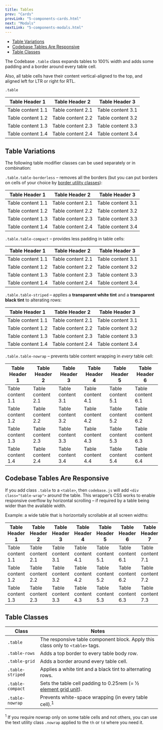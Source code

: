 ```yaml
---
title: Tables
prev: "Cards"
prevLink: "5-components-cards.html"
next: "Modals"
nextLink: "5-components-modals.html"
---
```


<div class="on-page-toc b-thin rounded mb-3e py-1e">
  <ul class="menu small">
    <li class="menu-item"><a href="#table-variations">Table Variations</a></li>
    <li class="menu-item"><a href="#codebase-tables-are-responsive">Codebase Tables Are Responsive</a></li>
    <li class="menu-item"><a href="#table-classes">Table Classes</a></li>
  </ul>
</div>

<p class="h4 thin">The Codebase <code>.table</code> class expands tables to 100% width and adds some padding and a border around every table cell.</p>

Also, all table cells have their content vertical-aligned to the top, and aligned left for LTR or right for RTL.

`.table`

<table class="table">
  <thead>
    <tr>
      <th>Table Header 1
      </th>
      <th>Table Header 2
      </th>
      <th>Table Header 3
      </th>
    </tr>
  </thead>
  <tbody>
    <tr>
      <td>Table content 1.1
      </td>
      <td>Table content 2.1
      </td>
      <td>Table content 3.1
      </td>
    </tr>
    <tr>
      <td>Table content 1.2
      </td>
      <td>Table content 2.2
      </td>
      <td>Table content 3.2
      </td>
    </tr>
    <tr>
      <td>Table content 1.3
      </td>
      <td>Table content 2.3
      </td>
      <td>Table content 3.3
      </td>
    </tr>
    <tr>
      <td>Table content 1.4
      </td>
      <td>Table content 2.4
      </td>
      <td>Table content 3.4
      </td>
    </tr>
  </tbody>
</table>

## Table Variations

The following table modifier classes can be used separately or in combination:

`.table.table-borderless` – removes all the borders (but you can put borders on cells of your choice by [border utility classes](4-utilities.html#border-utilities)):

<table class="table table-borderless">
  <thead>
    <tr>
      <th>Table Header 1
      </th>
      <th>Table Header 2
      </th>
      <th>Table Header 3
      </th>
    </tr>
  </thead>
  <tbody>
    <tr>
      <td>Table content 1.1
      </td>
      <td>Table content 2.1
      </td>
      <td>Table content 3.1
      </td>
    </tr>
    <tr>
      <td>Table content 1.2
      </td>
      <td>Table content 2.2
      </td>
      <td>Table content 3.2
      </td>
    </tr>
    <tr>
      <td>Table content 1.3
      </td>
      <td>Table content 2.3
      </td>
      <td>Table content 3.3
      </td>
    </tr>
    <tr>
      <td>Table content 1.4
      </td>
      <td>Table content 2.4
      </td>
      <td>Table content 3.4
      </td>
    </tr>
  </tbody>
</table>

`.table.table-compact` – provides less padding in table cells:

<table class="table table-compact">
  <thead>
    <tr>
      <th>Table Header 1
      </th>
      <th>Table Header 2
      </th>
      <th>Table Header 3
      </th>
    </tr>
  </thead>
  <tbody>
    <tr>
      <td>Table content 1.1
      </td>
      <td>Table content 2.1
      </td>
      <td>Table content 3.1
      </td>
    </tr>
    <tr>
      <td>Table content 1.2
      </td>
      <td>Table content 2.2
      </td>
      <td>Table content 3.2
      </td>
    </tr>
    <tr>
      <td>Table content 1.3
      </td>
      <td>Table content 2.3
      </td>
      <td>Table content 3.3
      </td>
    </tr>
    <tr>
      <td>Table content 1.4
      </td>
      <td>Table content 2.4
      </td>
      <td>Table content 3.4
      </td>
    </tr>
  </tbody>
</table>

`.table.table-striped` – applies a **transparent white tint** and a **transparent black tint** to alterating rows:

<table class="table table-striped">
  <thead>
    <tr>
      <th>Table Header 1
      </th>
      <th>Table Header 2
      </th>
      <th>Table Header 3
      </th>
    </tr>
  </thead>
  <tbody>
    <tr>
      <td>Table content 1.1
      </td>
      <td>Table content 2.1
      </td>
      <td>Table content 3.1
      </td>
    </tr>
    <tr>
      <td>Table content 1.2
      </td>
      <td>Table content 2.2
      </td>
      <td>Table content 3.2
      </td>
    </tr>
    <tr>
      <td>Table content 1.3
      </td>
      <td>Table content 2.3
      </td>
      <td>Table content 3.3
      </td>
    </tr>
    <tr>
      <td>Table content 1.4
      </td>
      <td>Table content 2.4
      </td>
      <td>Table content 3.4
      </td>
    </tr>
  </tbody>
</table>

`.table.table-nowrap` – prevents table content wrapping in _every_ table cell:

<table class="table table-nowrap">
  <thead>
    <tr>
      <th>Table Header 1
      </th>
      <th>Table Header 2
      </th>
      <th>Table Header 3
      </th>
      <th>Table Header 4
      </th>
      <th>Table Header 5
      </th>
      <th>Table Header 6
      </th>
    </tr>
  </thead>
  <tbody>
    <tr>
      <td>Table content 1.1
      </td>
      <td>Table content 2.1
      </td>
      <td>Table content 3.1
      </td>
      <td>Table content 4.1
      </td>
      <td>Table content 5.1
      </td>
      <td>Table content 6.1
      </td>
    </tr>
    <tr>
      <td>Table content 1.2
      </td>
      <td>Table content 2.2
      </td>
      <td>Table content 3.2
      </td>
      <td>Table content 4.2
      </td>
      <td>Table content 5.2
      </td>
      <td>Table content 6.2
      </td>
    </tr>
    <tr>
      <td>Table content 1.3
      </td>
      <td>Table content 2.3
      </td>
      <td>Table content 3.3
      </td>
      <td>Table content 4.3
      </td>
      <td>Table content 5.3
      </td>
      <td>Table content 6.3
      </td>
    </tr>
    <tr>
      <td>Table content 1.4
      </td>
      <td>Table content 2.4
      </td>
      <td>Table content 3.4
      </td>
      <td>Table content 4.4
      </td>
      <td>Table content 5.4
      </td>
      <td>Table content 6.4
      </td>
    </tr>
  </tbody>
</table>

## Codebase Tables Are Responsive

If you add class `.table` to a `<table>`, then `codebase.js` will add `<div class="table-wrap">` around the table. This wrapper’s CSS works to enable responsive overflow by horizontal scrolling – if required by a table being wider than the available width.

Example: a wide table that is horizontally scrollable at all screen widths:

<table class="table">
  <thead>
    <tr>
      <th>Table Header 1
      </th>
      <th>Table Header 2
      </th>
      <th>Table Header 3
      </th>
      <th>Table Header 4
      </th>
      <th>Table Header 5
      </th>
      <th>Table Header 6
      </th>
      <th>Table Header 7
      </th>
      <th>Table Header 8
      </th>
      <th>Table Header 9
      </th>
      <th>Table Header 10
      </th>
      <th>Table Header 11
      </th>
      <th>Table Header 12
      </th>
      <th>Table Header 13
      </th>
      <th>Table Header 14
      </th>
      <th>Table Header 15
      </th>
    </tr>
  </thead>
  <tbody>
    <tr>
      <td>Table content 1.1
      </td>
      <td>Table content 2.1
      </td>
      <td>Table content 3.1
      </td>
      <td>Table content 4.1
      </td>
      <td>Table content 5.1
      </td>
      <td>Table content 6.1
      </td>
      <td>Table content 7.1
      </td>
      <td>Table content 8.1
      </td>
      <td>Table content 9.1
      </td>
      <td>Table content 10.1
      </td>
      <td>Table content 11.1
      </td>
      <td>Table content 12.1
      </td>
      <td>Table content 13.1
      </td>
      <td>Table content 14.1
      </td>
      <td>Table content 15.1
      </td>
    </tr>
    <tr>
      <td>Table content 1.2
      </td>
      <td>Table content 2.2
      </td>
      <td>Table content 3.2
      </td>
      <td>Table content 4.2
      </td>
      <td>Table content 5.2
      </td>
      <td>Table content 6.2
      </td>
      <td>Table content 7.2
      </td>
      <td>Table content 8.2
      </td>
      <td>Table content 9.2
      </td>
      <td>Table content 10.2
      </td>
      <td>Table content 11.2
      </td>
      <td>Table content 12.2
      </td>
      <td>Table content 13.2
      </td>
      <td>Table content 14.2
      </td>
      <td>Table content 15.2
      </td>
    </tr>
    <tr>
      <td>Table content 1.3
      </td>
      <td>Table content 2.3
      </td>
      <td>Table content 3.3
      </td>
      <td>Table content 4.3
      </td>
      <td>Table content 5.3
      </td>
      <td>Table content 6.3
      </td>
      <td>Table content 7.3
      </td>
      <td>Table content 8.3
      </td>
      <td>Table content 9.3
      </td>
      <td>Table content 10.3
      </td>
      <td>Table content 11.3
      </td>
      <td>Table content 12.3
      </td>
      <td>Table content 13.3
      </td>
      <td>Table content 14.3
      </td>
      <td>Table content 15.3
      </td>
    </tr>
  </tbody>
</table>

## Table Classes

<table class="table">
  <thead>
    <tr>
      <th>Class</th>
      <th>Notes</th>
    </tr>
  </thead>
  <tbody>
    <tr>
      <td><code>.table</code></td>
      <td>The responsive table component block. Apply this class only to <code>&lt;table&gt;</code> tags.</td>
    </tr>
    <tr>
      <td><code>.table-rows</code></td>
      <td>Adds a top border to every table body row.</td>
    </tr>
    <tr>
      <td><code>.table-grid</code></td>
      <td>Adds a border around every table cell.</td>
    </tr>
    <tr>
      <td class="nowrap"><code>.table-striped</code></td>
      <td>Applies a white tint and a black tint to alternating rows.</td>
    </tr>
    <tr>
      <td><code>.table-compact</code></td>
      <td>Sets the table cell padding to 0.25rem (= &half; <a href="3-layout.html#the-codebase-element-grid">element grid unit</a>).</td>
    </tr>
    <tr>
      <td><code>.table-nowrap</code></td>
      <td>Prevents white-space wrapping (in every table cell).<sup>1</sup></td>
    </tr>
  </tbody>
</table>

<sup>1</sup> If you require nowrap only on some table cells and not others, you can use the text utility class `.nowrap` applied to the `th` or `td` where you need it.
